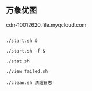 ## 万象优图
cdn-10012620.file.myqcloud.com

````

./start.sh &

./start.sh -f &

./stat.sh

./view_failed.sh

./clean.sh 清理日志
````